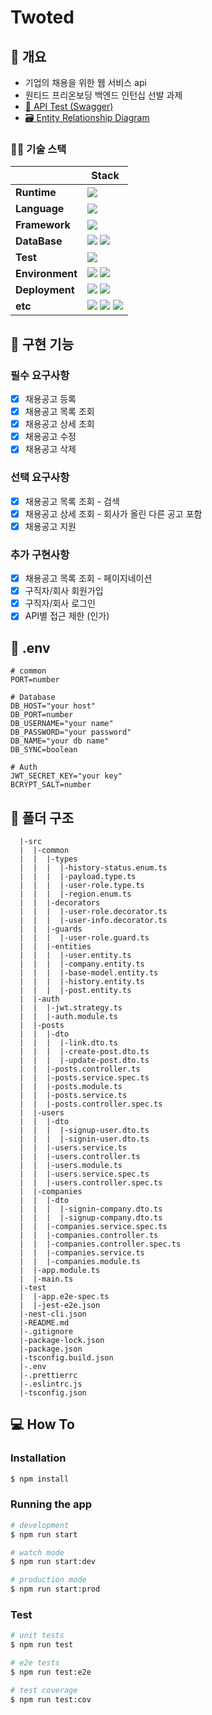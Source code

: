 # Twoted

## 📌 개요

- 기업의 채용을 위한 웹 서비스 api
- 원티드 프리온보딩 백엔드 인턴십 선발 과제
- [📃 API Test (Swagger)](http://13.124.232.109:3000/api)
- [🗃️ Entity Relationship Diagram](https://drawsql.app/teams/me-662/diagrams/pre-ob-twoted)

### 👩‍💻 기술 스택

||Stack|
|---|---|
|**Runtime**|<img src="https://img.shields.io/badge/node.js-5FA04E?style=for-the-badge&logo=node.js&logoColor=white" />|
|**Language**|<img src="https://img.shields.io/badge/Typescript-3178C6?style=for-the-badge&logo=Typescript&logoColor=white" />|
|**Framework**|<img src="https://img.shields.io/badge/nestjs-E0234E?style=for-the-badge&logo=nestjs&logoColor=white" />|
|**DataBase**|<img src="https://img.shields.io/badge/mysql-4479A1?style=for-the-badge&logo=mysql&logoColor=white" /> <img src="https://img.shields.io/badge/typeorm-FE0803?style=for-the-badge&logo=typeorm&logoColor=white" />|
|**Test**|<img src="https://img.shields.io/badge/jest-C21325?style=for-the-badge&logo=jest&logoColor=white" />|
|**Environment**|<img src="https://img.shields.io/badge/NPM-%23CB3837.svg?style=for-the-badge&logo=npm&logoColor=white"> <img src="https://img.shields.io/badge/Git-F05032?style=for-the-badge&logo=Git&logoColor=white" />|
|**Deployment**|<img src="https://img.shields.io/badge/aws ec2-FF9900?style=for-the-badge&logo=amazonec2&logoColor=white"> <img src="https://img.shields.io/badge/aws rds-527FFF?style=for-the-badge&logo=amazonrds&logoColor=white">|
|**etc**|<img src="https://img.shields.io/badge/JWT-black?style=for-the-badge&logo=JSON%20web%20tokens"> <img src="https://img.shields.io/badge/passport-34E27A?style=for-the-badge&logo=passport&logoColor=white"> <img src="https://img.shields.io/badge/swagger-85EA2D?style=for-the-badge&logo=swagger&logoColor=white">|

## 👔 구현 기능

### 필수 요구사항
- [x] 채용공고 등록
- [x] 채용공고 목록 조회
- [x] 채용공고 상세 조회
- [x] 채용공고 수정
- [x] 채용공고 삭제

### 선택 요구사항
- [x] 채용공고 목록 조회 - 검색
- [x] 채용공고 상세 조회 - 회사가 올린 다른 공고 포함
- [x] 채용공고 지원

### 추가 구현사항
- [x] 채용공고 목록 조회 - 페이지네이션
- [x] 구직자/회사 회원가입
- [x] 구직자/회사 로그인
- [x] API별 접근 제한 (인가)

## 🔐 .env

```env
# common
PORT=number

# Database
DB_HOST="your host"
DB_PORT=number
DB_USERNAME="your name"
DB_PASSWORD="your password"
DB_NAME="your db name"
DB_SYNC=boolean

# Auth
JWT_SECRET_KEY="your key"
BCRYPT_SALT=number
```

## 📂 폴더 구조
```
  |-src
  |  |-common
  |  |  |-types
  |  |  |  |-history-status.enum.ts
  |  |  |  |-payload.type.ts
  |  |  |  |-user-role.type.ts
  |  |  |  |-region.enum.ts
  |  |  |-decorators
  |  |  |  |-user-role.decorator.ts
  |  |  |  |-user-info.decorator.ts
  |  |  |-guards
  |  |  |  |-user-role.guard.ts
  |  |  |-entities
  |  |  |  |-user.entity.ts
  |  |  |  |-company.entity.ts
  |  |  |  |-base-model.entity.ts
  |  |  |  |-history.entity.ts
  |  |  |  |-post.entity.ts
  |  |-auth
  |  |  |-jwt.strategy.ts
  |  |  |-auth.module.ts
  |  |-posts
  |  |  |-dto
  |  |  |  |-link.dto.ts
  |  |  |  |-create-post.dto.ts
  |  |  |  |-update-post.dto.ts
  |  |  |-posts.controller.ts
  |  |  |-posts.service.spec.ts
  |  |  |-posts.module.ts
  |  |  |-posts.service.ts
  |  |  |-posts.controller.spec.ts
  |  |-users
  |  |  |-dto
  |  |  |  |-signup-user.dto.ts
  |  |  |  |-signin-user.dto.ts
  |  |  |-users.service.ts
  |  |  |-users.controller.ts
  |  |  |-users.module.ts
  |  |  |-users.service.spec.ts
  |  |  |-users.controller.spec.ts
  |  |-companies
  |  |  |-dto
  |  |  |  |-signin-company.dto.ts
  |  |  |  |-signup-company.dto.ts
  |  |  |-companies.service.spec.ts
  |  |  |-companies.controller.ts
  |  |  |-companies.controller.spec.ts
  |  |  |-companies.service.ts
  |  |  |-companies.module.ts
  |  |-app.module.ts
  |  |-main.ts
  |-test
  |  |-app.e2e-spec.ts
  |  |-jest-e2e.json
  |-nest-cli.json
  |-README.md
  |-.gitignore
  |-package-lock.json
  |-package.json
  |-tsconfig.build.json
  |-.env
  |-.prettierrc
  |-.eslintrc.js
  |-tsconfig.json
```

## 💻 How To

### Installation

```bash
$ npm install
```

### Running the app

```bash
# development
$ npm run start

# watch mode
$ npm run start:dev

# production mode
$ npm run start:prod
```

### Test

```bash
# unit tests
$ npm run test

# e2e tests
$ npm run test:e2e

# test coverage
$ npm run test:cov
```

